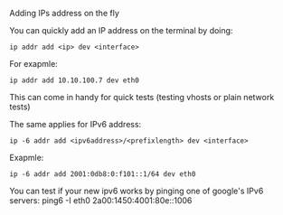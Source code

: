 Adding IPs address on the fly

You can quickly add an IP address on the terminal by doing:

```
ip addr add <ip> dev <interface> 
```

For exapmle:
```
ip addr add 10.10.100.7 dev eth0 
```
This can come in handy for quick tests (testing vhosts or plain network tests)  

The same applies for IPv6 address:

```
ip -6 addr add <ipv6address>/<prefixlength> dev <interface> 
```

Exapmle:
```
ip -6 addr add 2001:0db8:0:f101::1/64 dev eth0 
```
You can test if your new ipv6 works by pinging one of google's IPv6 servers: 
ping6 -I eth0 2a00:1450:4001:80e::1006